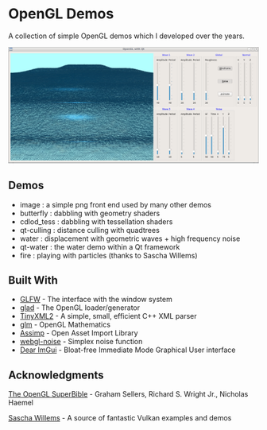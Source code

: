 # OpenGL Demos
A collection of simple OpenGL demos which I developed over the years.

![Water displacement demo within a Qt framework](qt-water.png)

## Demos
* image       : a simple png front end used by many other demos
* butterfly   : dabbling with geometry shaders
* cdlod_tess  : dabbling with tessellation shaders
* qt-culling  : distance culling with quadtrees
* water       : displacement with geometric waves + high frequency noise
* qt-water    : the water demo within a Qt framework
* fire        : playing with particles (thanks to Sascha Willems)

## Built With

* [GLFW](http://www.glfw.org/) - The interface with the window system
* [glad](https://github.com/Dav1dde/glad) - The OpenGL loader/generator
* [TinyXML2](http://www.grinninglizard.com/tinyxml2/) - A simple, small, efficient C++ XML parser
* [glm](https://glm.g-truc.net/0.9.8/index.html) - OpenGL Mathematics
* [Assimp](http://assimp.sourceforge.net/) - Open Asset Import Library
* [webgl-noise](https://github.com/stegu/webgl-noise) - Simplex noise function
* [Dear ImGui](https://github.com/ocornut/imgui) - Bloat-free Immediate Mode Graphical User interface

## Acknowledgments
[The OpenGL SuperBible](http://www.openglsuperbible.com/) - Graham Sellers, Richard S. Wright Jr., Nicholas Haemel

[Sascha Willems](https://github.com/SaschaWillems/Vulkan) - A source of fantastic Vulkan examples and demos